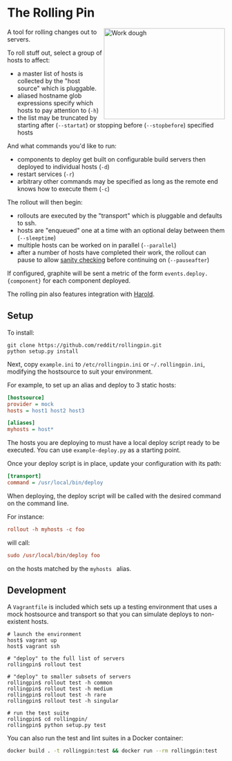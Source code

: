 The Rolling Pin
===============

<img type="image/jpeg" width="280" height="210" align="right"
  src="https://upload.wikimedia.org/wikipedia/commons/1/19/Work_dough.jpg"
  alt="Work dough"
/>

A tool for rolling changes out to servers.

To roll stuff out, select a group of hosts to affect:

* a master list of hosts is collected by the "host source" which is pluggable.
* aliased hostname glob expressions specify which hosts to pay attention to (`-h`)
* the list may be truncated by starting after (`--startat`) or stopping before
  (`--stopbefore`) specified hosts

And what commands you'd like to run:

* components to deploy get built on configurable build servers then deployed to
  individual hosts (`-d`)
* restart services (`-r`)
* arbitrary other commands may be specified as long as the remote end knows how
  to execute them (`-c`)

The rollout will then begin:

* rollouts are executed by the "transport" which is pluggable and defaults to ssh.
* hosts are "enqueued" one at a time with an optional delay between them
  (`--sleeptime`)
* multiple hosts can be worked on in parallel (`--parallel`)
* after a number of hosts have completed their work, the rollout can pause to
  allow [sanity checking][1] before continuing on (`--pauseafter`)

If configured, graphite will be sent a metric of the form
`events.deploy.{component}` for each component deployed.

The rolling pin also features integration with [Harold][2].

Setup
-----

To install:

```
git clone https://github.com/reddit/rollingpin.git
python setup.py install
```

Next, copy `example.ini` to `/etc/rollingpin.ini` or `~/.rollingpin.ini`, modifying the hostsource to suit your environment.

For example, to set up an alias and deploy to 3 static hosts:

```ini
[hostsource]
provider = mock
hosts = host1 host2 host3

[aliases]
myhosts = host*
```

The hosts you are deploying to must have a local deploy script ready to be
executed.  You can use `example-deploy.py` as a starting point.

Once your deploy script is in place, update your configuration with its path:

```ini
[transport]
command = /usr/local/bin/deploy
```

When deploying, the deploy script will be called with the desired command on
the command line.

For instance:

```ini
rollout -h myhosts -c foo
```

will call:

```ini
sudo /usr/local/bin/deploy foo
```

on the hosts matched by the `myhosts ` alias.


Development
-----

A `Vagrantfile` is included which sets up a testing environment that uses a
mock hostsource and transport so that you can simulate deploys to non-existent
hosts.

```
# launch the environment
host$ vagrant up
host$ vagrant ssh

# "deploy" to the full list of servers
rollingpin$ rollout test

# "deploy" to smaller subsets of servers
rollingpin$ rollout test -h common
rollingpin$ rollout test -h medium
rollingpin$ rollout test -h rare
rollingpin$ rollout test -h singular

# run the test suite
rollingpin$ cd rollingpin/
rollingpin$ python setup.py test
```

You can also run the test and lint suites in a Docker container:

```sh
docker build . -t rollingpin:test && docker run --rm rollingpin:test
```

[1]: http://i.imgur.com/66Nr9Wo.jpg
[2]: https://github.com/spladug/harold

